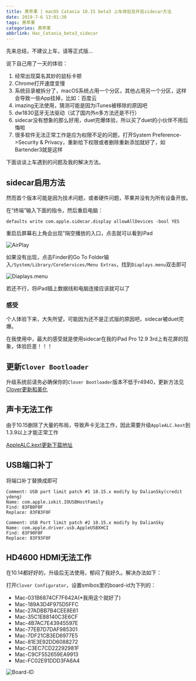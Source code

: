 ```yaml
---
title: 黑苹果 | macOS Catania 10.15 beta3 上车体验及开启sidecar方法
date: 2019-7-6 13:01:30
tags: 黑苹果
categories: 黑苹果
abbrlink: Hac_Catania_beta3_sidecar
---
```


先来总结，不建议上车，请等正式版...

说下自己用了一天的体验：

1. 经常出现莫名其妙的鼠标卡顿
2. Chrome打开速度变慢
3. 系统目录被拆分了，macOS系统占用一个分区，其他占用另一个分区，这样会导致一些App挂掉，比如：百度云
4. imazing无法使用，猜测可能是因为iTunes被移除的原因吧
5. dw1830蓝牙无法驱动（试了国内外n多方法还是不行）
6. sidecar没有想象的那么好用，duet完爆体验，所以买了duet的小伙伴不用后悔啦
7. 很多软件无法正常工作是应为权限不足的问题，打开System Preference->Security & Privacy，重新给下权限或者删除重新添加就好了，如Bartender3就是这样

下面谈谈上车遇到的问题及我的解决方法。

<!-- more -->

## sidecar启用方法

然而首个版本可能是因为技术问题，或者硬件问题，苹果并没有为所有设备开放。

在“终端”输入下面的指令，然后重启电脑：

```
defaults write com.apple.sidecar.display allowAllDevices -bool YES
```

重启后屏幕右上角会出现"隔空播放的入口，点击就可以看到iPad

![AirPlay](https://files.zuiyu1818.cn/Mac/AirPlay_ipad.png)

如果没有出现，点击Finder的Go To Folder输入`/System/Library/CoreServices/Menu Extras`，找到`Diaplays.menu`双击即可

![Diaplays.menu](https://files.zuiyu1818.cn/Mac/Diaplays.png)

若还不行，将iPad插上数据线和电脑连接应该就可以了

### 感受

个人体验下来，大失所望，可能因为还不是正式版的原因吧，sidecar被duet完爆。

在我使用中，最大的感受就是使用sidecar在我的iPad Pro 12.9 3rd上有花屏的现象，体验巨差！！！

## 更新`Clover Bootloader`

升级系统前请务必确保你的`Clover Bootloader`版本不低于r4940，更新方法见[Clover更新和美化](https://zuiyu1818.cn/posts/Hac_Clover.html)

## 声卡无法工作

由于10.15删除了大量的布局，导致声卡无法工作，因此需要升级`AppleALC.kext`到1.3.9以上才能正常工作

[AppleALC.kext更新下载地址](https://github.com/acidanthera/AppleALC/releases)

## USB端口补丁

将端口补丁替换成即可

```
Comment: USB port limit patch #1 10.15.x modify by DalianSky(credit ydeng)
Name: com.apple.iokit.IOUSBHostFamily
Find: 83FB0F0F
Replace: 83FB3F0F

Comment: USB Port limit patch #2 10.15.x modify by DalianSky
Name: com.apple.driver.usb.AppleUSBXHCI
Find: 83F90F0F
Replace: 83F93F0F
```

## HD4600 HDMI无法工作

在10.14都好好的，升级后无法使用，郁闷了我好久。解决办法如下：

打开`Clover Configurator`，设置smibos里的board-id为下列的：

- Mac-031B6874CF7F642A(*我用这个就好了)
- Mac-189A3D4F975D5FFC
- Mac-27ADBB7B4CEE8E61
- Mac-35C1E88140C3E6CF
- Mac-4B7AC7E43945597E
- Mac-77EB7D7DAF985301
- Mac-7DF21CB3ED6977E5
- Mac-81E3E92DD6088272
- Mac-C3EC7CD22292981F
- Mac-C9CF552659EA9913
- Mac-FC02E91DDD3FA6A4

![Board-ID](https://files.zuiyu1818.cn/Mac/board-id.png)